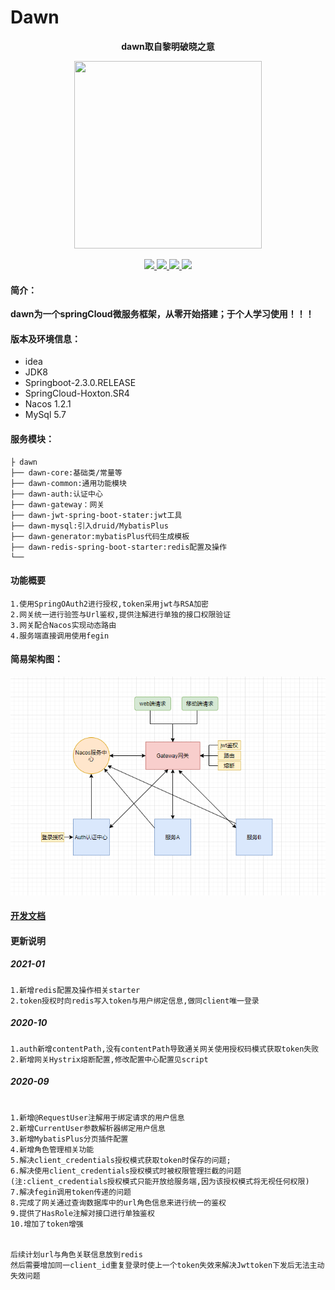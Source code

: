 # Dawn

<p align="center">
	<strong>dawn取自黎明破晓之意</strong>
</p>
<p align="center">
	<a href="http://www.54year.com"><img src="https://www.54year.com/usr/uploads/2021/06/1117470442.png" height="300px" width="300px"></a>
</p>
<p align="center">
    <a href="https://www.oracle.com/technetwork/java/javase/downloads/index.html" rel="nofollow">
        <img src="https://img.shields.io/badge/JDK-1.8-blue" style="max-width:100%;">
    </a>
    <a href="https://spring.io/projects/spring-boot" rel="nofollow">
        <img src="https://img.shields.io/badge/SpringBoot-2.3.0.RELEASE-green" style="max-width:100%;">
    </a>
    <a href="https://spring.io/projects/spring-cloud" rel="nofollow">
        <img src="https://img.shields.io/badge/SpringCloud-Hoxton.SR4-green" style="max-width:100%;">
    </a>
    <a href="https://nacos.io/zh-cn/" rel="nofollow">
        <img src="https://img.shields.io/badge/nacos-1.2.1-blue" style="max-width:100%;">
    </a>
</p>



#### 简介：
**dawn为一个springCloud微服务框架，从零开始搭建；于个人学习使用！！！**


#### 版本及环境信息：
- idea 
- JDK8 
- Springboot-2.3.0.RELEASE 
- SpringCloud-Hoxton.SR4
- Nacos 1.2.1
- MySql 5.7

#### 服务模块：
```
├ dawn
├── dawn-core:基础类/常量等
├── dawn-common:通用功能模块
├── dawn-auth:认证中心
├── dawn-gateway：网关
├── dawn-jwt-spring-boot-stater:jwt工具
├── dawn-mysql:引入druid/MybatisPlus
├── dawn-generator:mybatisPlus代码生成模板
├── dawn-redis-spring-boot-starter:redis配置及操作
└──
```
#### 功能概要
```
1.使用SpringOAuth2进行授权,token采用jwt与RSA加密
2.网关统一进行验签与Url鉴权,提供注解进行单独的接口权限验证
3.网关配合Nacos实现动态路由
4.服务端直接调用使用fegin
```
#### 简易架构图：
![](https://github.com/suucx/dawn/blob/master/script/1.png)


#### [开发文档](https://github.com/suucx/dawn/blob/master/script/doc/dawn-doc.md)



#### 更新说明
##### 2021-01
```
1.新增redis配置及操作相关starter
2.token授权时向redis写入token与用户绑定信息,做同client唯一登录

```

##### 2020-10
```
1.auth新增contentPath,没有contentPath导致通关网关使用授权码模式获取token失败
2.新增网关Hystrix熔断配置,修改配置中心配置见script
```
##### 2020-09
```

1.新增@RequestUser注解用于绑定请求的用户信息
2.新增CurrentUser参数解析器绑定用户信息
3.新增MybatisPlus分页插件配置
4.新增角色管理相关功能
5.解决client_credentials授权模式获取token时保存的问题;
6.解决使用client_credentials授权模式时被权限管理拦截的问题(注:client_credentials授权模式只能开放给服务端,因为该授权模式将无视任何权限)
7.解决fegin调用token传递的问题
8.完成了网关通过查询数据库中的url角色信息来进行统一的鉴权
9.提供了HasRole注解对接口进行单独鉴权
10.增加了token增强


后续计划url与角色关联信息放到redis
然后需要增加同一client_id重复登录时使上一个token失效来解决Jwttoken下发后无法主动失效问题

```




